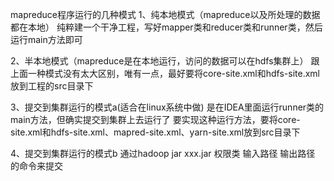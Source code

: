 mapreduce程序运行的几种模式
1、纯本地模式（mapreduce以及所处理的数据都在本地）
纯粹建一个干净工程，写好mapper类和reducer类和runner类，然后运行main方法即可

2、半本地模式（mapreduce是在本地运行，访问的数据可以在hdfs集群上）
跟上面一种模式没有太大区别，唯有一点，最好要将core-site.xml和hdfs-site.xml放到工程的src目录下

3、提交到集群运行的模式a(适合在linux系统中做)
是在IDEA里面运行runner类的main方法，但确实提交到集群上去运行了
要实现这种运行方法，要将core-site.xml和hdfs-site.xml、mapred-site.xml、yarn-site.xml放到src目录下

4、提交到集群运行的模式b
通过hadoop  jar xxx.jar 权限类 输入路径 输出路径 的命令来提交
